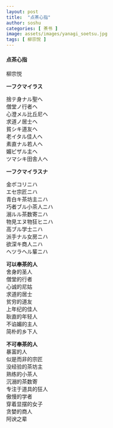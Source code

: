 ```yaml
---
layout: post
title:  "点茶心指"
author: soshu
categories: [ 茶书 ]
image: assets/images/yanagi_soetsu.jpg
tags: [ 柳宗悦 ]
---
```


#### 点茶心指

柳宗悦

**一フクマイラス**

捨テ身ナル聖へ  
僧堂ノ行者ヘ  
心澄メル比丘尼ヘ  
求道ノ居士ヘ  
貧シキ道友ヘ  
老イタル佳人ヘ  
素直ナル若人ヘ  
媚ビザル主ヘ  
ツマシキ田舎人ヘ

**一フクマイラスナ**

金ボコリニハ  
エセ宗匠ニハ  
青白キ茶坊主ニハ  
巧者ブル小茶人ニハ  
溺ルル茶数寄ニハ  
物見エヌ物狂ヒニハ  
高ブル学士ニハ  
派手ナル女房ニハ  
欲深キ商人ニハ  
ヘツラヘル輩ニハ

**可以奉茶的人**  
舍身的圣人  
僧堂的行者  
心诚的尼姑  
求道的居士  
贫穷的道友  
上年纪的佳人  
耿直的年轻人  
不谄媚的主人  
简朴的乡下人

**不可奉茶的人**  
暴富的人  
似是而非的宗匠  
没经验的茶坊主  
熟练的小茶人  
沉溺的茶数寄  
专注于道具的狂人  
傲慢的学者  
穿着显摆的女子  
贪婪的商人  
阿谀之辈
